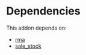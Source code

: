 # Dependencies

This addon depends on:

- [rma](https://github.com/bringout/oca-technical)
- [sale_stock](https://github.com/bringout/oca-ocb-sale/tree/9c47621e05c4317db98aaea61473df9add3d66b6/odoo-bringout-oca-ocb-sale_stock)
